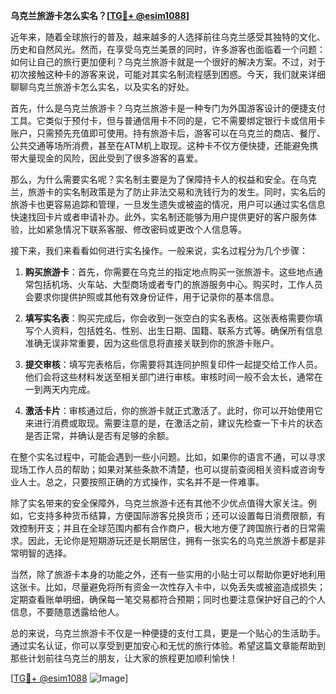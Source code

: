 **乌克兰旅游卡怎么实名？[[TG💪+ @esim1088](https://t.me/s/esim1088)]**

近年来，随着全球旅行的普及，越来越多的人选择前往乌克兰感受其独特的文化、历史和自然风光。然而，在享受乌克兰美景的同时，许多游客也面临着一个问题：如何让自己的旅行更加便利？乌克兰旅游卡就是一个很好的解决方案。不过，对于初次接触这种卡的游客来说，可能对其实名制流程感到困惑。今天，我们就来详细聊聊乌克兰旅游卡怎么实名，以及实名的好处。

首先，什么是乌克兰旅游卡？乌克兰旅游卡是一种专门为外国游客设计的便捷支付工具。它类似于预付卡，但与普通信用卡不同的是，它不需要绑定银行卡或信用卡账户，只需预先充值即可使用。持有旅游卡后，游客可以在乌克兰的商店、餐厅、公共交通等场所消费，甚至在ATM机上取现。这种卡不仅方便快捷，还能避免携带大量现金的风险，因此受到了很多游客的喜爱。

那么，为什么需要实名呢？实名制主要是为了保障持卡人的权益和安全。在乌克兰，旅游卡的实名制政策是为了防止非法交易和洗钱行为的发生。同时，实名后的旅游卡也更容易追踪和管理，一旦发生遗失或被盗的情况，用户可以通过实名信息快速找回卡片或者申请补办。此外，实名制还能够为用户提供更好的客户服务体验，比如紧急情况下联系客服、修改密码或更改个人信息等。

接下来，我们来看看如何进行实名操作。一般来说，实名过程分为几个步骤：

1. **购买旅游卡**：首先，你需要在乌克兰的指定地点购买一张旅游卡。这些地点通常包括机场、火车站、大型商场或者专门的旅游服务中心。购买时，工作人员会要求你提供护照或其他有效身份证件，用于记录你的基本信息。

2. **填写实名表**：购买完成后，你会收到一张空白的实名表格。这张表格需要你填写个人资料，包括姓名、性别、出生日期、国籍、联系方式等。确保所有信息准确无误非常重要，因为这些信息将直接关联到你的旅游卡账户。

3. **提交审核**：填写完表格后，你需要将其连同护照复印件一起提交给工作人员。他们会将这些材料发送至相关部门进行审核。审核时间一般不会太长，通常在一到两天内完成。

4. **激活卡片**：审核通过后，你的旅游卡就正式激活了。此时，你可以开始使用它来进行消费或取现。需要注意的是，在激活之前，建议先检查一下卡片的状态是否正常，并确认是否有足够的余额。

在整个实名过程中，可能会遇到一些小问题。比如，如果你的语言不通，可以寻求现场工作人员的帮助；如果对某些条款不清楚，也可以提前查阅相关资料或咨询专业人士。总之，只要按照正确的方式操作，实名并不是一件难事。

除了实名带来的安全保障外，乌克兰旅游卡还有其他不少优点值得大家关注。例如，它支持多种货币结算，方便国际游客兑换货币；还可以设置每日消费限额，有效控制开支；并且在全球范围内都有合作商户，极大地方便了跨国旅行者的日常需求。因此，无论你是短期游玩还是长期居住，拥有一张实名的乌克兰旅游卡都是非常明智的选择。

当然，除了旅游卡本身的功能之外，还有一些实用的小贴士可以帮助你更好地利用这张卡。比如，尽量避免将所有资金一次性存入卡中，以免丢失或被盗造成损失；定期查看账单明细，确保每一笔交易都符合预期；同时也要注意保护好自己的个人信息，不要随意透露给他人。

总的来说，乌克兰旅游卡不仅是一种便捷的支付工具，更是一个贴心的生活助手。通过实名认证，你可以享受到更加安心和无忧的旅行体验。希望这篇文章能帮助到那些计划前往乌克兰的朋友，让大家的旅程更加顺利愉快！

[[TG💪+ @esim1088](https://t.me/s/esim1088) ![Image](https://i.postimg.cc/4NQfJmqS/Snipaste-2025-05-13-00-14-12.png)]